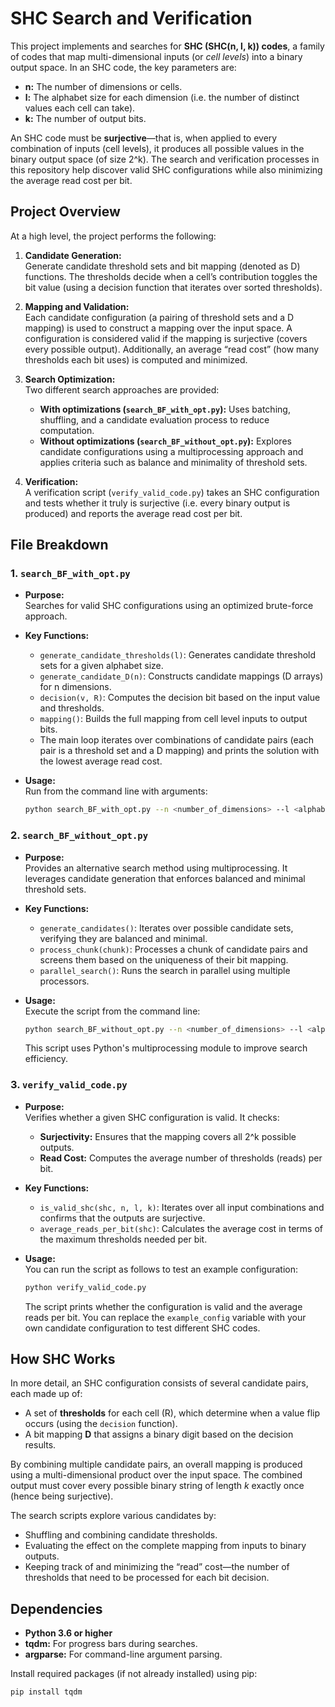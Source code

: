 # SHC Search and Verification

This project implements and searches for **SHC (SHC(n, l, k)) codes**, a family of codes that map multi-dimensional inputs (or _cell levels_) into a binary output space. In an SHC code, the key parameters are:

- **n:** The number of dimensions or cells.
- **l:** The alphabet size for each dimension (i.e. the number of distinct values each cell can take).
- **k:** The number of output bits.

An SHC code must be **surjective**—that is, when applied to every combination of inputs (cell levels), it produces all possible values in the binary output space (of size 2^k). The search and verification processes in this repository help discover valid SHC configurations while also minimizing the average read cost per bit.

## Project Overview

At a high level, the project performs the following:

1. **Candidate Generation:**  
   Generate candidate threshold sets and bit mapping (denoted as D) functions. The thresholds decide when a cell’s contribution toggles the bit value (using a decision function that iterates over sorted thresholds).

2. **Mapping and Validation:**  
   Each candidate configuration (a pairing of threshold sets and a D mapping) is used to construct a mapping over the input space. A configuration is considered valid if the mapping is surjective (covers every possible output). Additionally, an average “read cost” (how many thresholds each bit uses) is computed and minimized.

3. **Search Optimization:**  
   Two different search approaches are provided:
   - **With optimizations (`search_BF_with_opt.py`):** Uses batching, shuffling, and a candidate evaluation process to reduce computation.
   - **Without optimizations (`search_BF_without_opt.py`):** Explores candidate configurations using a multiprocessing approach and applies criteria such as balance and minimality of threshold sets.

4. **Verification:**  
   A verification script (`verify_valid_code.py`) takes an SHC configuration and tests whether it truly is surjective (i.e. every binary output is produced) and reports the average read cost per bit.

## File Breakdown

### 1. `search_BF_with_opt.py`

- **Purpose:**  
  Searches for valid SHC configurations using an optimized brute-force approach.
  
- **Key Functions:**  
  - `generate_candidate_thresholds(l)`: Generates candidate threshold sets for a given alphabet size.
  - `generate_candidate_D(n)`: Constructs candidate mappings (D arrays) for n dimensions.
  - `decision(v, R)`: Computes the decision bit based on the input value and thresholds.
  - `mapping()`: Builds the full mapping from cell level inputs to output bits.
  - The main loop iterates over combinations of candidate pairs (each pair is a threshold set and a D mapping) and prints the solution with the lowest average read cost.

- **Usage:**  
  Run from the command line with arguments:
  ```bash
  python search_BF_with_opt.py --n <number_of_dimensions> --l <alphabet_size> --k <num_output_bits>
  ```

### 2. `search_BF_without_opt.py`

- **Purpose:**  
  Provides an alternative search method using multiprocessing. It leverages candidate generation that enforces balanced and minimal threshold sets.
  
- **Key Functions:**  
  - `generate_candidates()`: Iterates over possible candidate sets, verifying they are balanced and minimal.
  - `process_chunk(chunk)`: Processes a chunk of candidate pairs and screens them based on the uniqueness of their bit mapping.
  - `parallel_search()`: Runs the search in parallel using multiple processors.
  
- **Usage:**  
  Execute the script from the command line:
  ```bash
  python search_BF_without_opt.py --n <number_of_dimensions> --l <alphabet_size> --k <num_output_bits>
  ```
  This script uses Python's multiprocessing module to improve search efficiency.

### 3. `verify_valid_code.py`

- **Purpose:**  
  Verifies whether a given SHC configuration is valid. It checks:
  - **Surjectivity:** Ensures that the mapping covers all 2^k possible outputs.
  - **Read Cost:** Computes the average number of thresholds (reads) per bit.
  
- **Key Functions:**  
  - `is_valid_shc(shc, n, l, k)`: Iterates over all input combinations and confirms that the outputs are surjective.
  - `average_reads_per_bit(shc)`: Calculates the average cost in terms of the maximum thresholds needed per bit.
  
- **Usage:**  
  You can run the script as follows to test an example configuration:
  ```bash
  python verify_valid_code.py
  ```
  The script prints whether the configuration is valid and the average reads per bit. You can replace the `example_config` variable with your own candidate configuration to test different SHC codes.

## How SHC Works

In more detail, an SHC configuration consists of several candidate pairs, each made up of:
- A set of **thresholds** for each cell (R), which determine when a value flip occurs (using the `decision` function).
- A bit mapping **D** that assigns a binary digit based on the decision results.

By combining multiple candidate pairs, an overall mapping is produced using a multi-dimensional product over the input space. The combined output must cover every possible binary string of length *k* exactly once (hence being surjective).

The search scripts explore various candidates by:
- Shuffling and combining candidate thresholds.
- Evaluating the effect on the complete mapping from inputs to binary outputs.
- Keeping track of and minimizing the “read” cost—the number of thresholds that need to be processed for each bit decision.

## Dependencies

- **Python 3.6 or higher**
- **tqdm:** For progress bars during searches.
- **argparse:** For command-line argument parsing.

Install required packages (if not already installed) using pip:
```bash
pip install tqdm
```

